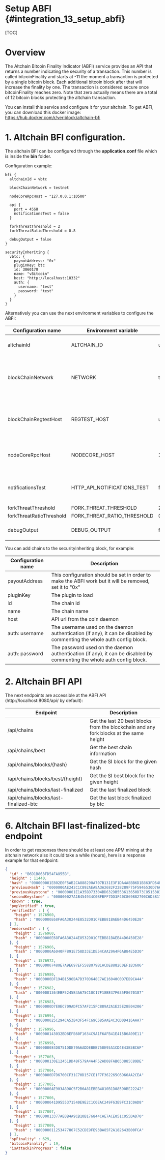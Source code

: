# Setup ABFI {#integration_13_setup_abfi}

[TOC]

# Overview

The Altchain Bitcoin Finality Indicator (ABFI) service provides an API that returns a number indicating the security of a transaction. This number is called bitcoinFinality and starts at -11 the moment a transaction is protected by a single bitcoin block. Each additional bitcoin block after that will increase the finality by one. The transaction is considered secure once bitcoinFinality reaches zero. Note that zero actually means there are a total of 12 bitcoin blocks protecting the altchain transaction.

You can install this service and configure it for your altchain. To get ABFI, you can download this docker image: https://hub.docker.com/r/veriblock/altchain-bfi

# 1. Altchain BFI configuration.

The altchain BFI can be configured through the **application.conf** file which is inside the **bin** folder.

Configuration example:
```
bfi {
  altchainId = vbtc

  blockChainNetwork = testnet

  nodeCoreRpcHost = "127.0.0.1:10500"

  api {
    port = 4568
    notificationsTest = false
  }

  forkThreatThreshold = 2
  forkThreatRatioThreshold = 0.8

  debugOutput = false
}

securityInheriting {
  vbtc: {
    payoutAddress: "0x"
    pluginKey: btc
    id: 3860170
    name: "vBitcoin"
    host: "http://localhost:18332"
    auth: {
      username: "test"
      password: "test"
    }
  }
}
```

Alternatively you can use the next environment variables to configure the ABFI:

|Configuration name          | Environment variable           | Default           | Description                                                                   |
|----------------------------|--------------------------------|-------------------|-------------------------------------------------------------------------------|
| altchainId                 | ALTCHAIN_ID                    | undefined         | The altchain id, it must be configured                                        |   
| blockChainNetwork          | NETWORK                        | testnet           | The altchain network, there are three options: mainnet, testnet and regtest   |
| blockChainRegtestHost      | REGTEST_HOST                   | undefined         | The altchain regtest host (the network should be specified as regtest)        |
| nodeCoreRpcHost            | NODECORE_HOST                  | 127.0.0.1:10500   | The NodeCore ip where the ABFI will connects to                               |
| notificationsTest          | HTTP_API_NOTIFICATIONS_TEST    | false             | Enables the /notifications-test endpoint to trigger test notifications        |
| forkThreatThreshold        | FORK_THREAT_THRESHOLD          | 2                 |                                                                               |
| forkThreatRatioThreshold   | FORK_THREAT_RATIO_THRESHOLD    | 0.8               |                                                                               |
| debugOutput                | DEBUG_OUTPUT                   | false             | Generate debug log files

You can add chains to the securityInheriting block, for example:

| Configuration name | Description                                                                                                              |
|--------------------|--------------------------------------------------------------------------------------------------------------------------|
| payoutAddress      | This configuration should be set in order to make the ABFI work but it will be removed, set it to "0x"                   |
| pluginKey          | The plugin to load                                                                                                       |
| id                 | The chain id                                                                                                             |
| name               | The chain name                                                                                                           |
| host               | API url from the coin daemon                                                                                             |
| auth: username     | The username used on the daemon authentication (if any), it can be disabled by commenting the whole auth config block.   |
| auth: password     | The password used on the daemon authentication (if any), it can be disabled by commenting the whole auth config block.   |

# 2. Altchain BFI API

The next endpoints are accessible at the ABFI API (http://localhost:8080/api/ by default):

| Endpoint                               | Description                                                                            |
|----------------------------------------|----------------------------------------------------------------------------------------|
| /api/chains                            | Get the last 20 best blocks from the blockchain and any fork blocks at the same height |
| /api/chains/best                       | Get the best chain information                                                         |
| /api/chains/blocks/{hash}              | Get the SI block for the given hash                                                    |
| /api/chains/blocks/best/{height}       | Get the SI best block for the given height                                             |
| /api/chains/blocks/last-finalized      | Get the last finalized block                                                           |
| /api/chains/blocks/last-finalized-btc  | Get the last block finalized by btc                                                    |

# 6. Altchain BFI last-finalized-btc endpoint

In order to get responses there should be at least one APM mining at the altchain network also it could take a while (hours), here is a response example for that endpoint:

````json
{
  "id" : "B6D1B863FD54FA855B",
  "height" : 11440,
  "hash" : "000000001E802E0F5AB2CA888290A707B131E3F1DA4A8BB6D1B863FD54FA855B",
  "previousHash" : "0000000AE242C1C892AEA8A3A2682F228289F75F5946530D766CA766BD7768A1",
  "previousKeystone" : "00000001E1A35BD73304BD632DB553613650D73C85153831C58C1B500C773E27",
  "secondKeystone" : "000000027A1B454934C0BFBFF7DD3F40C869882700C6D5817D571A90E9D1AF35",
  "known" : true,
  "popVerified" : true,
  "verifiedIn" : [ {
    "height" : 1576960,
    "hash" : "0000000E68FA6A30244E8532D01CFEBB81BAEB44D6450E28"
  } ],
  "endorsedIn" : [ {
    "height" : 1576960,
    "hash" : "0000000E68FA6A30244E8532D01CFEBB81BAEB44D6450E28"
  }, {
    "height" : 1576966,
    "hash" : "0000000A6040FF891E758D33E1DE54CAA29A4F6AB84E5D30"
  }, {
    "height" : 1576972,
    "hash" : "00000007480E7A9E697EF558B079B1ACDE8882C0EF1B3606"
  }, {
    "height" : 1576980,
    "hash" : "0000000DF194B1596BA7D370D648C7AE16040C0D7EB9CA44"
  }, {
    "height" : 1576982,
    "hash" : "0000001364EBF5245B4A675C10C17F18BE37F635F8670187"
  }, {
    "height" : 1576983,
    "hash" : "0000000D7E0EC709ADFC57AF215FC889A2A1E25E28E04206"
  }, {
    "height" : 1576994,
    "hash" : "000000025C294CA53B43F54FC69C585AAE4C3CD0D416AAA7"
  }, {
    "height" : 1576996,
    "hash" : "000000143032BD8EFB60F1634C9A1F6AFB41E415B6A09E11"
  }, {
    "height" : 1576998,
    "hash" : "000000084D8751DDE79A6ADDEBEB750E95A1CD4E43B5BC6F"
  }, {
    "height" : 1577003,
    "hash" : "000000130E12451DD48F579A4A4F52AD08FAB653885C89DE"
  }, {
    "height" : 1577004,
    "hash" : "0000000D7D6700CF31C70D157CE1F7F362265C6D66AA2CEA"
  }, {
    "height" : 1577005,
    "hash" : "0000000AE903A898C5F2B6A81EBEB4810B1D08590BE22242"
  }, {
    "height" : 1577006,
    "hash" : "000000041D9555371540E9E2C1C0EAC249F63E9FC31C0AD8"
  }, {
    "height" : 1577007,
    "hash" : "00000013377AE0B4A9CB10B176844CAE7ACE051C055DAD70"
  }, {
    "height" : 1577009,
    "hash" : "000000011253477867C52CDE9FE93BA85F2A182643B00FCA"
  } ],
  "spFinality" : 629,
  "bitcoinFinality" : 19,
  "isAttackInProgress" : false
}
````
